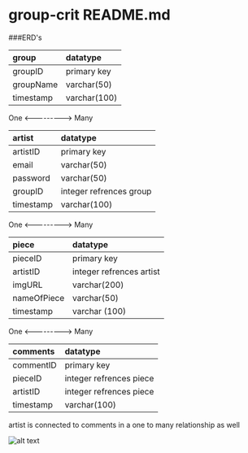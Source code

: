 # group-crit README.md


###ERD's

| group | datatype |
| :------------- | :-------------|
| groupID        | primary key   |
| groupName      | varchar(50)   |
| timestamp    |  varchar(100) |

One <---------> Many

| artist | datatype |
| :------------- | :-------------|
| artistID     | primary key   |
| email      | varchar(50)   |
| password   | varchar(50) |
| groupID    | integer refrences group  |
| timestamp    |  varchar(100) |

One <---------> Many

| piece | datatype |
| :------------- | :-------------|
| pieceID     | primary key   |
| artistID      | integer refrences artist   |
| imgURL   | varchar(200) |
| nameOfPiece    | varchar(50)  |
|timestamp | varchar (100)

One <---------> Many

| comments | datatype |
| :------------- | :-------------|
| commentID     | primary key   |
| pieceID      | integer refrences piece   |
| artistID   | integer refrences piece |
| timestamp    |  varchar(100) |

artist is connected to comments in a one to many relationship as well

![alt text](wireframes/group-crit-home.png)
